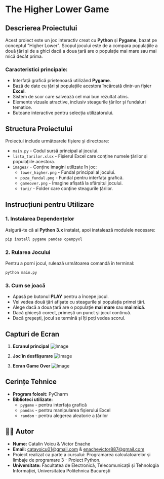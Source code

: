 # The Higher Lower Game

## Descrierea Proiectului

Acest proiect este un joc interactiv creat cu **Python** și **Pygame**, bazat pe conceptul "Higher Lower". Scopul jocului este de a compara populațiile a două țări și de a ghici dacă a doua țară are o populație mai mare sau mai mică decât prima.

### Caracteristici principale:
- Interfață grafică prietenoasă utilizând **Pygame**.
- Bază de date cu țări și populațiile acestora încărcată dintr-un fișier **Excel**.
- Sistem de scor care salvează cel mai bun rezultat atins.
- Elemente vizuale atractive, inclusiv steagurile țărilor și fundaluri tematice.
- Butoane interactive pentru selecția utilizatorului.

## Structura Proiectului

Proiectul include următoarele fișiere și directoare:

- `main.py` - Codul sursă principal al jocului.
- `lista_tarilor.xlsx` - Fișierul Excel care conține numele țărilor și populațiile acestora.
- `images/` - Conține imagini utilizate în joc:
  - `lower_higher.png` - Fundal principal al jocului.
  - `poza_fundal.png` - Fundal pentru interfața grafică.
  - `gameover.png` - Imagine afișată la sfârșitul jocului.
  - `tari/` - Folder care conține steagurile țărilor.

## Instrucțiuni pentru Utilizare

### 1. **Instalarea Dependențelor**
Asigură-te că ai **Python 3.x** instalat, apoi instalează modulele necesare:
```sh
pip install pygame pandas openpyxl
```

### 2. **Rularea Jocului**
Pentru a porni jocul, rulează următoarea comandă în terminal:
```sh
python main.py
```

### 3. **Cum se joacă**
- Apasă pe butonul **PLAY** pentru a începe jocul.
- Vei vedea două țări afișate cu steagurile și populația primei țări.
- Alege dacă a doua țară are o populație **mai mare** sau **mai mică**.
- Dacă ghicești corect, primești un punct și jocul continuă.
- Dacă greșești, jocul se termină și îți poți vedea scorul.

## Capturi de Ecran

1. **Ecranul principal**
  ![Image](https://github.com/user-attachments/assets/89862f8e-4088-4ebe-b701-685a3cc3b32a)

2. **Joc în desfășurare**
   ![Image](https://github.com/user-attachments/assets/421e9384-03d9-4d6a-9ba1-09e93ce4c8d6)

3. **Ecran Game Over**
  ![Image](https://github.com/user-attachments/assets/98ecd94e-cead-4cbb-a439-81c0e27893de)

## Cerințe Tehnice

- **Program folosit:** PyCharm
- **Biblioteci utilizate:**
  - `pygame` - pentru interfața grafică
  - `pandas` - pentru manipularea fișierului Excel
  - `random` - pentru alegerea aleatorie a țărilor

## 👨‍💻 Autor
- **Nume:** Catalin Voicu & Victor Enache
- **Email:** catavoicu01@gmail.com & enachevictor887@gmail.com
- Proiect realizat ca parte a cursului: Programarea calculatoarelor și limbaje de programare 3 - Proiect Python.
- **Universitate:** Facultatea de Electronică, Telecomunicații și Tehnologia Informației, Universitatea Politehnica București

